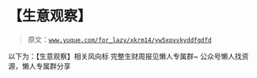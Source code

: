# 【生意观察】

> 原文：[`www.yuque.com/for_lazy/xkrm14/yw5xpvvkyddfgdfd`](https://www.yuque.com/for_lazy/xkrm14/yw5xpvvkyddfgdfd)

<ne-p id="u077e6cc2" data-lake-id="u077e6cc2"><ne-text id="uee5b7262">以下为：【生意观察】相关风向标</ne-text></ne-p> <ne-p id="uce81518c" data-lake-id="uce81518c"><ne-text id="uddf1c974">完整生财周报见懒人专属群~</ne-text></ne-p> <ne-p id="uea2a7d07" data-lake-id="uea2a7d07"><ne-text id="uf9f88e95">公众号懒人找资源，懒人专属群分享</ne-text></ne-p>